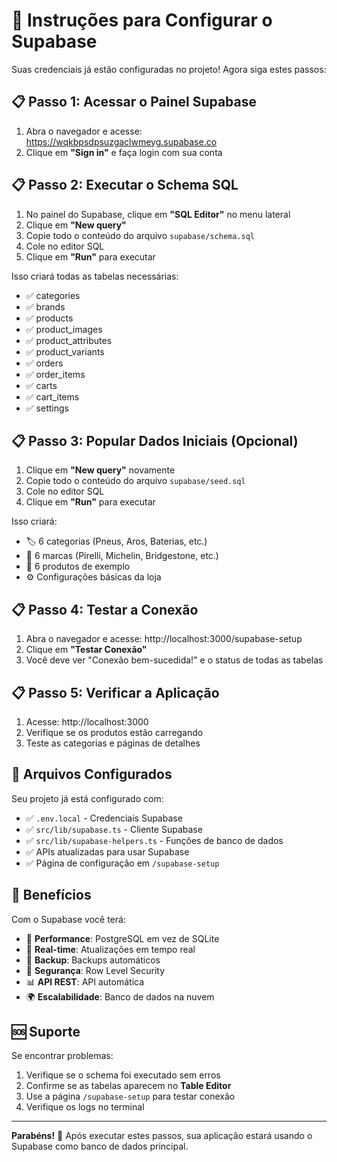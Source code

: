 # 🚀 Instruções para Configurar o Supabase

Suas credenciais já estão configuradas no projeto! Agora siga estes passos:

## 📋 Passo 1: Acessar o Painel Supabase

1. Abra o navegador e acesse: https://wqkbpsdpsuzgaclwmeyg.supabase.co
2. Clique em **"Sign in"** e faça login com sua conta

## 📋 Passo 2: Executar o Schema SQL

1. No painel do Supabase, clique em **"SQL Editor"** no menu lateral
2. Clique em **"New query"**
3. Copie todo o conteúdo do arquivo `supabase/schema.sql`
4. Cole no editor SQL
5. Clique em **"Run"** para executar

Isso criará todas as tabelas necessárias:
- ✅ categories
- ✅ brands  
- ✅ products
- ✅ product_images
- ✅ product_attributes
- ✅ product_variants
- ✅ orders
- ✅ order_items
- ✅ carts
- ✅ cart_items
- ✅ settings

## 📋 Passo 3: Popular Dados Iniciais (Opcional)

1. Clique em **"New query"** novamente
2. Copie todo o conteúdo do arquivo `supabase/seed.sql`
3. Cole no editor SQL
4. Clique em **"Run"** para executar

Isso criará:
- 🏷️ 6 categorias (Pneus, Aros, Baterias, etc.)
- 🏢 6 marcas (Pirelli, Michelin, Bridgestone, etc.)
- 🛞 6 produtos de exemplo
- ⚙️ Configurações básicas da loja

## 📋 Passo 4: Testar a Conexão

1. Abra o navegador e acesse: http://localhost:3000/supabase-setup
2. Clique em **"Testar Conexão"**
3. Você deve ver "Conexão bem-sucedida!" e o status de todas as tabelas

## 📋 Passo 5: Verificar a Aplicação

1. Acesse: http://localhost:3000
2. Verifique se os produtos estão carregando
3. Teste as categorias e páginas de detalhes

## 🔧 Arquivos Configurados

Seu projeto já está configurado com:
- ✅ `.env.local` - Credenciais Supabase
- ✅ `src/lib/supabase.ts` - Cliente Supabase
- ✅ `src/lib/supabase-helpers.ts` - Funções de banco de dados
- ✅ APIs atualizadas para usar Supabase
- ✅ Página de configuração em `/supabase-setup`

## 🎯 Benefícios

Com o Supabase você terá:
- 🚀 **Performance**: PostgreSQL em vez de SQLite
- 🔄 **Real-time**: Atualizações em tempo real
- 💾 **Backup**: Backups automáticos
- 🔐 **Segurança**: Row Level Security
- 📊 **API REST**: API automática
- 🌍 **Escalabilidade**: Banco de dados na nuvem

## 🆘 Suporte

Se encontrar problemas:
1. Verifique se o schema foi executado sem erros
2. Confirme se as tabelas aparecem no **Table Editor**
3. Use a página `/supabase-setup` para testar conexão
4. Verifique os logs no terminal

---

**Parabéns!** 🎉 Após executar estes passos, sua aplicação estará usando o Supabase como banco de dados principal.